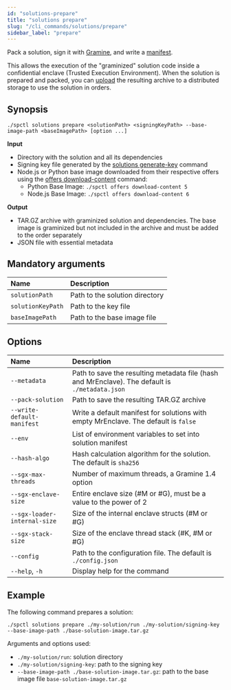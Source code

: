 ```yaml
---
id: "solutions-prepare"
title: "solutions prepare"
slug: "/cli_commands/solutions/prepare"
sidebar_label: "prepare"
---
```


Pack a solution, sign it with [Gramine](https://gramineproject.io/), and write a [manifest](https://gramine.readthedocs.io/en/stable/manifest-syntax.html).

This allows the execution of the "graminized" solution code inside a confidential enclave (Trusted Execution Environment). When the solution is prepared and packed, you can [upload](/developers/cli_commands/files/upload) the resulting archive to a distributed storage to use the solution in orders.

## Synopsis

```
./spctl solutions prepare <solutionPath> <signingKeyPath> --base-image-path <baseImagePath> [option ...]
```

**Input**

- Directory with the solution and all its dependencies
- Signing key file generated by the [solutions generate-key](/developers/cli_commands/solutions/generate-key) command
- Node.js or Python base image downloaded from their respective offers using the [offers download-content](/developers/cli_commands/offers/offers/download-content) command:
  + Python Base Image: `./spctl offers download-content 5`
  + Node.js Base Image: `./spctl offers download-content 6`

**Output**

- TAR.GZ archive with graminized solution and dependencies. The base image is graminized but not included in the archive and must be added to the order separately
- JSON file with essential metadata

## Mandatory arguments

|**Name**         |**Description**               |
|:----------------|:-----------------------------|
|`solutionPath`   |Path to the solution directory|
|`solutionKeyPath`|Path to the key file          |
|`baseImagePath`  |Path to the base image file   |

## Options

|**Name**                        |**Description**                                                  |
|:------------------------------------------|:----------------------------------------------------------------|
|`--metadata`                  |Path to save the resulting metadata file (hash and MrEnclave). The default is `./metadata.json` |
|`--pack-solution`           |Path to save the resulting TAR.GZ archive                        |
|`--write-default-manifest`  |Write a default manifest for solutions with empty MrEnclave. The default is `false`  |
|`--env`                      |List of environment variables to set into solution manifest      |
|`--hash-algo`               |Hash calculation algorithm for the solution. The default is `sha256`     |
|`--sgx-max-threads`           |Number of maximum threads, a Gramine 1.4 option                  |
|`--sgx-enclave-size`         |Entire enclave size (#M or #G), must be a value to the power of 2|
|`--sgx-loader-internal-size`|Size of the internal enclave structs (#M or #G)                  |
|`--sgx-stack-size`         |Size of the enclave thread stack (#K, #M or #G)                  |
|`--config`                    |Path to the configuration file. The default is `./config.json`   |
|`--help`, `-h`                |Display help for the command                                     |

## Example

The following command prepares a solution:

```
./spctl solutions prepare ./my-solution/run ./my-solution/signing-key --base-image-path ./base-solution-image.tar.gz 
```

Arguments and options used:

- `./my-solution/run`: solution directory
- `./my-solution/signing-key`: path to the signing key
- `--base-image-path ./base-solution-image.tar.gz`: path to the base image file `base-solution-image.tar.gz`